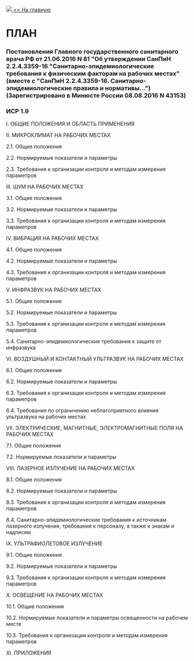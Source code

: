 <a href="https://danshedrin.github.io/practic" color="black"><img src="https://img.icons8.com/material/home">  << На главную</a>

# ПЛАН
### Постановления Главного государственного санитарного врача РФ от 21.06.2016 N 81 "Об утверждении СанПиН 2.2.4.3359-16 "Санитарно-эпидемиологические требования к физическим факторам на рабочих местах" (вместе с "СанПиН 2.2.4.3359-16. Санитарно-эпидемиологические правила и нормативы...") (Зарегистрировано в Минюсте России 08.08.2016 N 43153)
### ИСР 1.9

I. ОБЩИЕ ПОЛОЖЕНИЯ И ОБЛАСТЬ ПРИМЕНЕНИЯ


II. МИКРОКЛИМАТ НА РАБОЧИХ МЕСТАХ

2.1. Общие положения

2.2. Нормируемые показатели и параметры


2.3. Требования к организации контроля и методам
измерения параметров

III. ШУМ НА РАБОЧИХ МЕСТАХ

3.1. Общие положения


3.2. Нормируемые показатели и параметры


3.3. Требования к организации контроля и методам
измерения параметров


IV. ВИБРАЦИЯ НА РАБОЧИХ МЕСТАХ

4.1. Общие положения

4.2. Нормируемые показатели и параметры


4.3. Требования к организации контроля и методам
измерения параметров


V. ИНФРАЗВУК НА РАБОЧИХ МЕСТАХ

5.1. Общие положения


5.2. Нормируемые показатели и параметры


5.3. Требования к организации контроля и методам
измерения параметров


5.4. Санитарно-эпидемиологические требования к защите
от инфразвука


VI. ВОЗДУШНЫЙ И КОНТАКТНЫЙ УЛЬТРАЗВУК НА РАБОЧИХ МЕСТАХ

6.1. Общие положения


6.2. Нормируемые показатели и параметры

6.3. Требования к организации контроля и методам
измерения параметров

6.4. Требования по ограничению неблагоприятного влияния
ультразвука на рабочих местах

VII. ЭЛЕКТРИЧЕСКИЕ, МАГНИТНЫЕ, ЭЛЕКТРОМАГНИТНЫЕ ПОЛЯ
НА РАБОЧИХ МЕСТАХ

7.1. Общие положения


7.2. Нормируемые показатели и параметры

VIII. ЛАЗЕРНОЕ ИЗЛУЧЕНИЕ НА РАБОЧИХ МЕСТАХ

8.1. Общие положения


8.2. Нормируемые показатели и параметры


8.3. Требования к организации контроля и методам
измерения параметров

8.4. Санитарно-эпидемиологические требования
к источникам лазерного излучения, требования к персоналу,
а также к знакам и надписям

IX. УЛЬТРАФИОЛЕТОВОЕ ИЗЛУЧЕНИЕ

9.1. Общие положения

9.2. Нормируемые показатели и параметры

9.3. Требования к организации контроля и методам
измерения параметров


X. ОСВЕЩЕНИЕ НА РАБОЧИХ МЕСТАХ

10.1. Общие положения


10.2. Нормируемые показатели и параметры освещенности
на рабочем месте

10.3. Требования к организации контроля и методам
измерения параметров

XI. ПРИЛОЖЕНИЯ

